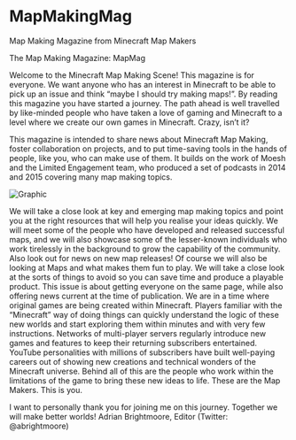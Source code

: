 # MapMakingMag
Map Making Magazine from Minecraft Map Makers

The Map Making Magazine: MapMag

Welcome to the Minecraft Map Making Scene!
This magazine is for everyone. We want anyone who has an interest in Minecraft to be able to pick up an issue and think “maybe I should try making maps!”. By reading this magazine you have started a journey. The path ahead is well travelled by like-minded people who have taken a love of gaming and Minecraft to a level where we create our own games in Minecraft. Crazy, isn’t it?

This magazine is intended to share news about Minecraft Map Making, foster collaboration on projects, and to put time-saving tools in the hands of people, like you, who can make use of them. It builds on the work of Moesh and the Limited Engagement team, who produced a set of podcasts in 2014 and 2015 covering many map making topics.

![Graphic](https://lh3.googleusercontent.com/GIx6UMHtnHRbIub7va3TGwjuKZbZ0EvuhlqVodcmKwsYZ5-ZU_W94i25x5IqxAeOHZ46lPYKpEu_7VD8zisP-X0h9tCptClioej8HHUytYJrgjRf=w1280)

We will take a close look at key and emerging map making topics and point you at the right resources that will help you realise your ideas quickly. We will meet some of the people who have developed and released successful maps, and we will also showcase some of the lesser-known individuals who work tirelessly in the background to grow the capability of the community. Also look out for news on new map releases!
Of course we will also be looking at Maps and what makes them fun to play. We will take a close look at the sorts of things to avoid so you can save time and produce a playable product. This issue is about getting everyone on the same page, while also offering news current at the time of publication.
We are in a time where original games are being created within Minecraft. Players familiar with the “Minecraft” way of doing things can quickly understand the logic of these new worlds and start exploring them within minutes and with very few instructions. Networks of multi-player servers regularly introduce new games and features to keep their returning subscribers entertained. YouTube personalities with millions of subscribers have built well-paying careers out of showing new creations and technical wonders of the Minecraft universe. Behind all of this are the people who work within the limitations of the game to bring these new ideas to life. These are the Map Makers. This is you.

I want to personally thank you for joining me on this journey. Together we will make better worlds!
Adrian Brightmoore, Editor (Twitter: @abrightmoore)
